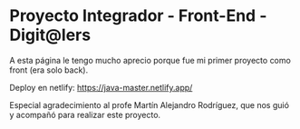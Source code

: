 # Proyecto Integrador - Front-End - Digit@lers

A esta página le tengo mucho aprecio porque fue mi primer proyecto como front (era solo back).

Deploy en netlify: https://java-master.netlify.app/

Especial agradecimiento al profe Martín Alejandro Rodríguez, que nos guió y acompañó para realizar este proyecto.  
